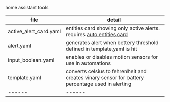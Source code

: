 home assistant tools


| file | detail |
| ------ | ------ |
| active_alert_card.yaml | entities card showing only active alerts.  requires [auto entities card] |
| alert.yaml | generates alert when bettery threshold defined in template,yaml is hit |
| input_boolean.yaml | enables or disables motion sensors for use in automations |
| template.yaml | converts celsius to fehrenheit and creates vinary sensor for battery percentage used in alerting |
| ------ | ------ |


[auto entities card]: https://github.com/thomasloven/lovelace-auto-entities